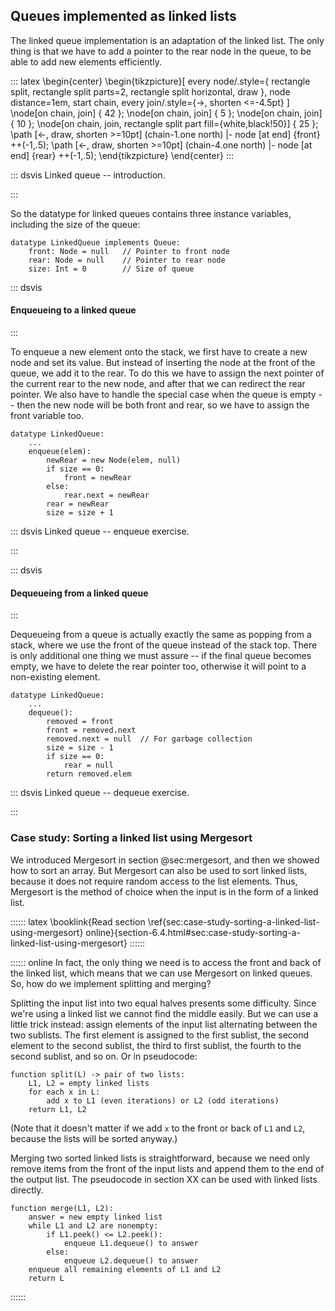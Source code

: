 
## Queues implemented as linked lists

The linked queue implementation is an adaptation of the linked list. The
only thing is that we have to add a pointer to the rear node in the
queue, to be able to add new elements efficiently.

::: latex
\begin{center}
\begin{tikzpicture}[
    every node/.style={
        rectangle split,
        rectangle split parts=2,
        rectangle split horizontal,
        draw
    },
    node distance=1em,
    start chain,
    every join/.style={->, shorten <=-4.5pt}
]
  \node[on chain, join] { 42 };
  \node[on chain, join] {  5 };
  \node[on chain, join] { 10 };
  \node[on chain, join, rectangle split part fill={white,black!50}] { 25 };
  \path [<-, draw, shorten >=10pt] (chain-1.one north) |- node [at end] {front} ++(-1,.5);
  \path [<-, draw, shorten >=10pt] (chain-4.one north) |- node [at end] {rear} ++(-1,.5);
\end{tikzpicture}
\end{center}
:::

::: dsvis
Linked queue -- introduction.

<inlineav id="LinkedQueue-Intro-CON" src="ChalmersGU/LinkedQueue-Intro-CON.js" name="Linked Queue Intro" links="ChalmersGU/CGU-Styles.css"/>
:::

So the datatype for linked queues contains three instance variables, including the size of the queue:

    datatype LinkedQueue implements Queue:
        front: Node = null   // Pointer to front node
        rear: Node = null    // Pointer to rear node
        size: Int = 0        // Size of queue

<!--
### Invariants
 -->

::: dsvis
#### Enqueueing to a linked queue

<inlineav id="LinkedQueue-Enqueue-CON" src="ChalmersGU/LinkedQueue-Enqueue-CON.js" name="Linked Queue Enqueue" links="ChalmersGU/CGU-Styles.css"/>
:::

To enqueue a new element onto the stack, we first have to create a new node and set its value.
But instead of inserting the node at the front of the queue, we add it to the rear.
To do this we have to assign the next pointer of the current rear to the new node,
and after that we can redirect the rear pointer.
We also have to handle the special case when the queue is empty -- then the new node will be both front and rear, so we have to assign the front variable too.

    datatype LinkedQueue:
        ...
        enqueue(elem):
            newRear = new Node(elem, null)
            if size == 0:
                front = newRear
            else:
                rear.next = newRear
            rear = newRear
            size = size + 1

::: dsvis
Linked queue -- enqueue exercise.

<avembed id="LinkedQueue-Enqueue-PRO" src="ChalmersGU/LinkedQueue-Enqueue-PRO.html" type="ka" name="Linked Queue Enqueue Exercise"/>
:::

::: dsvis
#### Dequeueing from a linked queue

<inlineav id="LinkedQueue-Dequeue-CON" src="ChalmersGU/LinkedQueue-Dequeue-CON.js" name="Linked Queue Dequeue" links="ChalmersGU/CGU-Styles.css"/>
:::

Dequeueing from a queue is actually exactly the same as popping from a stack, where we use the front of the queue instead of the stack top.
There is only additional one thing we must assure -- if the final queue becomes empty, we have to delete the rear pointer too, otherwise it will point to a non-existing element.

    datatype LinkedQueue:
        ...
        dequeue():
            removed = front
            front = removed.next
            removed.next = null  // For garbage collection
            size = size - 1
            if size == 0:
                rear = null
            return removed.elem

::: dsvis
Linked queue -- dequeue exercise.

<avembed id="LinkedQueue-Dequeue-PRO" src="ChalmersGU/LinkedQueue-Dequeue-PRO.html" type="ka" name="Linked Queue Dequeue Exercise"/>
:::


### Case study: Sorting a linked list using Mergesort

We introduced Mergesort in section @sec:mergesort, and then we showed how to sort an array.
But Mergesort can also be used to sort linked lists, because it does not require random access to the list elements.
Thus, Mergesort is the method of choice when the input is in the form of a linked list.

:::::: latex
\booklink{Read section \ref{sec:case-study-sorting-a-linked-list-using-mergesort} online}{section-6.4.html\#sec:case-study-sorting-a-linked-list-using-mergesort}
::::::

:::::: online
In fact, the only thing we need is to access the front and back of the linked list, which means that we can use Mergesort on linked queues.
So, how do we implement splitting and merging?

Splitting the input list into two equal halves presents some difficulty.
Since we're using a linked list we cannot find the middle easily.
But we can use a little trick instead: assign elements of the input list alternating between the two sublists.
The first element is assigned to the first sublist, the second element to the second sublist, the third to first sublist, the fourth to the second sublist, and so on.
Or in pseudocode:

    function split(L) -> pair of two lists:
        L1, L2 = empty linked lists
        for each x in L:
            add x to L1 (even iterations) or L2 (odd iterations)
        return L1, L2

(Note that it doesn't matter if we add `x` to the front or back of `L1` and `L2`, because the lists will be sorted anyway.)

Merging two sorted linked lists is straightforward, because we need only remove items from the front of the input lists and append them to the end of the output list.
The pseudocode in section XX can be used with linked lists directly.

    function merge(L1, L2):
        answer = new empty linked list
        while L1 and L2 are nonempty:
            if L1.peek() <= L2.peek():
                enqueue L1.dequeue() to answer
            else:
                enqueue L2.dequeue() to answer
        enqueue all remaining elements of L1 and L2
        return L

::::::
